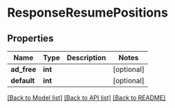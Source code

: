 # ResponseResumePositions

## Properties
Name | Type | Description | Notes
------------ | ------------- | ------------- | -------------
**ad_free** | **int** |  | [optional] 
**default** | **int** |  | [optional] 

[[Back to Model list]](../../README.md#documentation-for-models) [[Back to API list]](../../README.md#documentation-for-api-endpoints) [[Back to README]](../../README.md)

